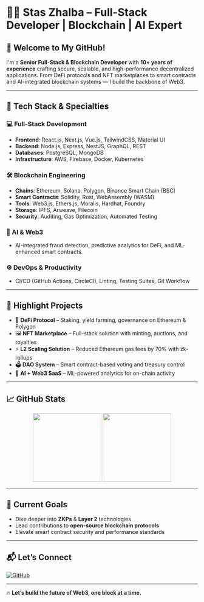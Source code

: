 # 👨‍💻 Stas Zhalba – Full-Stack Developer | Blockchain | AI Expert

## 🚀 Welcome to My GitHub!

I'm a **Senior Full-Stack & Blockchain Developer** with **10+ years of experience** crafting secure, scalable, and high-performance decentralized applications. From DeFi protocols and NFT marketplaces to smart contracts and AI-integrated blockchain systems — I build the backbone of Web3.

---

## 🔧 Tech Stack & Specialties

### 💻 Full-Stack Development
- **Frontend**: React.js, Next.js, Vue.js, TailwindCSS, Material UI
- **Backend**: Node.js, Express, NestJS, GraphQL, REST
- **Databases**: PostgreSQL, MongoDB
- **Infrastructure**: AWS, Firebase, Docker, Kubernetes

### 🛠️ Blockchain Engineering
- **Chains**: Ethereum, Solana, Polygon, Binance Smart Chain (BSC)
- **Smart Contracts**: Solidity, Rust, WebAssembly (WASM)
- **Tools**: Web3.js, Ethers.js, Moralis, Hardhat, Foundry
- **Storage**: IPFS, Arweave, Filecoin
- **Security**: Auditing, Gas Optimization, Automated Testing

### 🧠 AI & Web3
- AI-integrated fraud detection, predictive analytics for DeFi, and ML-enhanced smart contracts.

### ⚙️ DevOps & Productivity
- CI/CD (GitHub Actions, CircleCI), Linting, Testing Suites, Git Workflow

---

## 🌟 Highlight Projects

- 🏦 **DeFi Protocol** – Staking, yield farming, governance on Ethereum & Polygon
- 🖼️ **NFT Marketplace** – Full-stack solution with minting, auctions, and royalties
- ⚡ **L2 Scaling Solution** – Reduced Ethereum gas fees by 70% with zk-rollups
- 🗳️ **DAO System** – Smart contract-based voting and treasury control
- 🤖 **AI + Web3 SaaS** – ML-powered analytics for on-chain activity

---

## 📈 GitHub Stats

<p align="center">
  <img src="https://github-readme-stats.vercel.app/api?username=CristianNavarro89&show_icons=true&theme=tokyonight" height="180px"/>
  <img src="https://github-readme-stats.vercel.app/api/top-langs/?username=CristianNavarro89&layout=compact&theme=tokyonight" height="180px"/>
</p>

---

## 🎯 Current Goals

- Dive deeper into **ZKPs** & **Layer 2** technologies
- Lead contributions to **open-source blockchain protocols**
- Elevate smart contract security and performance standards

---

## 📬 Let’s Connect

[![GitHub](https://img.shields.io/badge/-GitHub-181717?style=flat&logo=github&logoColor=white)](https://github.com/CristianNavarro89)

---

🔥 **Let’s build the future of Web3, one block at a time.**
